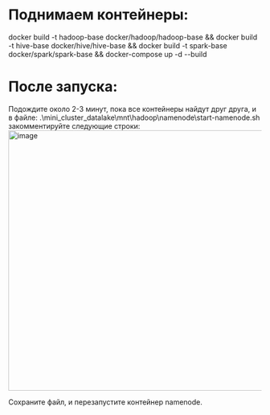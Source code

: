 # Поднимаем контейнеры: 

docker build -t hadoop-base docker/hadoop/hadoop-base && docker build -t hive-base docker/hive/hive-base && docker build -t spark-base docker/spark/spark-base && docker-compose up -d --build 

# После запуска:
Подождите около 2-3 минут, пока все контейнеры найдут друг друга, и в файле: 
.\mini_cluster_datalake\mnt\hadoop\namenode\start-namenode.sh 
закомментируйте следующие строки: 
 <img width="518" alt="image" src="https://github.com/Danstnou/mini_cluster_datalake/assets/36561095/200e63db-5d18-4117-8198-6404489bfeb7">

Сохраните файл, и перезапустите контейнер namenode.
